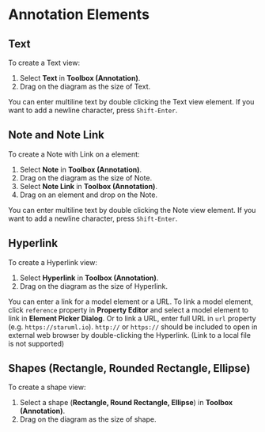 # Annotation Elements

## Text

To create a Text view:

1. Select **Text** in **Toolbox \(Annotation\)**.
2. Drag on the diagram as the size of Text.

You can enter multiline text by double clicking the Text view element. If you want to add a newline character, press `Shift-Enter`.

## Note and Note Link

To create a Note with Link on a element:

1. Select **Note** in **Toolbox \(Annotation\)**.
2. Drag on the diagram as the size of Note.
3. Select **Note Link** in **Toolbox \(Annotation\)**.
4. Drag on an element and drop on the Note.

You can enter multiline text by double clicking the Note view element. If you want to add a newline character, press `Shift-Enter`.

## Hyperlink

To create a Hyperlink view:

1. Select **Hyperlink** in **Toolbox \(Annotation\)**.
2. Drag on the diagram as the size of Hyperlink.

You can enter a link for a model element or a URL. To link a model element, click `reference` property in **Property Editor** and select a model element to link in **Element Picker Dialog**. Or to link a URL, enter full URL in `url` property \(e.g. `https://staruml.io`\). `http://` or `https://` should be included to open in external web browser by double-clicking the Hyperlink. \(Link to a local file is not supported\)

## Shapes \(Rectangle, Rounded Rectangle, Ellipse\)

To create a shape view:

1. Select a shape \(**Rectangle, Round Rectangle, Ellipse**\) in **Toolbox \(Annotation\)**.
2. Drag on the diagram as the size of shape.

